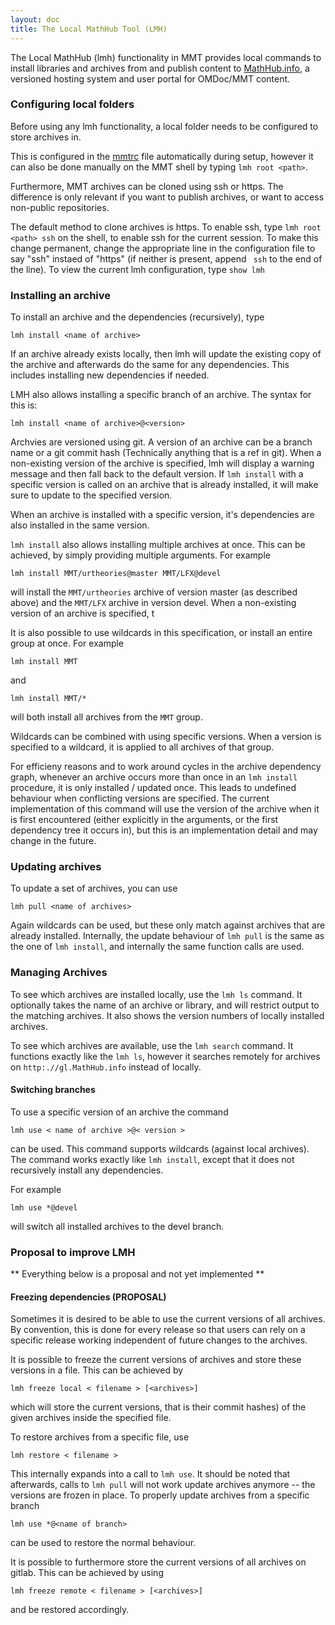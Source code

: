 ```yaml
---
layout: doc
title: The Local MathHub Tool (LMH)
---
```


The Local MathHub (lmh) functionality in MMT provides local commands to install libraries
and archives
from and publish content to [MathHub.info](https://mathhub.info), a versioned hosting system and user
portal for OMDoc/MMT content.

### Configuring local folders
Before using any lmh functionality, a local folder needs to be configured to store archives in.

This is configured in the [mmtrc](../../setup/running) file automatically during setup,
however it can also be done manually on the MMT shell by typing `lmh root <path>`.

Furthermore, MMT archives can be cloned using ssh or https.
The difference is only relevant if you want to publish archives, or want to access non-public repositories.

The default method to clone archives is https. 
To enable ssh, type `lmh root <path> ssh` on the shell, to enable ssh for the current session. 
To make this change permanent, change the appropriate line in the configuration file to say "ssh" instaed of "https" (if neither is present, append ` ssh` to the end of the line). 
To view the current lmh configuration, type `show lmh`

### Installing an archive

To install an archive and the dependencies (recursively), type

    lmh install <name of archive>

If an archive already exists locally, then lmh will update the existing copy of the archive and afterwards do the same for any dependencies. 
This includes installing new dependencies if needed. 

LMH also allows installing a specific branch of an archive. The syntax for this is:

    lmh install <name of archive>@<version>

Archvies are versioned using git. 
A version of an archive can be a branch name or a git commit hash (Technically anything that is a ref in git).
When a non-existing version of the archive is specified, lmh will display a warning message and then fall back to the default version. 
If `lmh install` with a specific version is called on an archive that is already installed, it will make sure to update to the specified version. 

When an archive is installed with a specific version, it's dependencies are also installed in the same version. 

`lmh install` also allows installing multiple archives at once. 
This can be achieved, by simply providing multiple arguments. 
For example

    lmh install MMT/urtheories@master MMT/LFX@devel

will install the `MMT/urtheories` archive of version master (as described above) and the `MMT/LFX` archive in version devel. 
When a non-existing version of an archive is specified, t

It is also possible to use wildcards in this specification, or install an entire group at once. 
For example

    lmh install MMT

and

    lmh install MMT/*

will both install all archives from the `MMT` group. 

Wildcards can be combined with using specific versions. 
When a version is specified to a wildcard, it is applied to all archives of that group. 

For efficieny reasons and to work around cycles in the archive dependency graph, whenever an archive occurs more than once in an `lmh install` procedure, it is only installed / updated once. 
This leads to undefined behaviour when conflicting versions are specified. 
The current implementation of this command will use the version of the archive when it is first encountered (either explicitly in the arguments, or the first dependency tree it occurs in), but this is an implementation detail and may change in the future. 

### Updating archives

To update a set of archives, you can use

    lmh pull <name of archives>

Again wildcards can be used, but these only match against archives that are already installed. 
Internally, the update behaviour of `lmh pull` is the same as the one of `lmh install`, and internally the same function calls are used. 

### Managing Archives

To see which archives are installed locally, use the `lmh ls` command.
It optionally takes the name of an archive or library, and will restrict output to the matching archives.
It also shows the version numbers of locally installed archives.

To see which archives are available, use the `lmh search` command.
It functions exactly like the `lmh ls`, however it searches remotely for archives on
`http:.//gl.MathHub.info` instead of locally.


#### Switching branches

To use a specific version of an archive the command

    lmh use < name of archive >@< version >

can be used. 
This command supports wildcards (against local archives). 
The command works exactly like `lmh install`, except that it does not recursively install any dependencies. 

For example

    lmh use *@devel

will switch all installed archives to the devel branch. 

### Proposal to improve LMH

** Everything below is a proposal and not yet implemented **

#### Freezing dependencies (PROPOSAL)

Sometimes it is desired to be able to use the current versions of all archives. 
By convention, this is done for every release so that users can rely on a specific release working independent of future changes to the archives. 

It is possible to freeze the current versions of archives and store these versions in a file. 
This can be achieved by

    lmh freeze local < filename > [<archives>]

which will store the current versions, that is their commit hashes) of the given archives inside the specified file. 

To restore archives from a specific file, use

    lmh restore < filename >

This internally expands into a call to `lmh use`. 
It should be noted that afterwards, calls to `lmh pull` will not work update archives anymore -- the versions are frozen in place. 
To properly update archives from a specific branch

    lmh use *@<name of branch>

can be used to restore the normal behaviour. 

It is possible to furthermore store the current versions of all archives on gitlab. 
This can be achieved by using

    lmh freeze remote < filename > [<archives>]

and be restored accordingly. 
